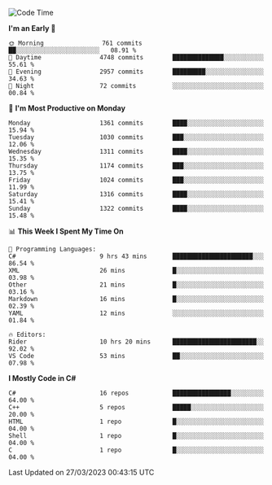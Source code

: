 <!--START_SECTION:waka-->
![Code Time](http://img.shields.io/badge/Code%20Time-1%2C007%20hrs%2018%20mins-blue)

**I'm an Early 🐤** 

```text
🌞 Morning                761 commits         ██░░░░░░░░░░░░░░░░░░░░░░░   08.91 % 
🌆 Daytime                4748 commits        ██████████████░░░░░░░░░░░   55.61 % 
🌃 Evening                2957 commits        █████████░░░░░░░░░░░░░░░░   34.63 % 
🌙 Night                  72 commits          ░░░░░░░░░░░░░░░░░░░░░░░░░   00.84 % 
```
📅 **I'm Most Productive on Monday** 

```text
Monday                   1361 commits        ████░░░░░░░░░░░░░░░░░░░░░   15.94 % 
Tuesday                  1030 commits        ███░░░░░░░░░░░░░░░░░░░░░░   12.06 % 
Wednesday                1311 commits        ████░░░░░░░░░░░░░░░░░░░░░   15.35 % 
Thursday                 1174 commits        ███░░░░░░░░░░░░░░░░░░░░░░   13.75 % 
Friday                   1024 commits        ███░░░░░░░░░░░░░░░░░░░░░░   11.99 % 
Saturday                 1316 commits        ████░░░░░░░░░░░░░░░░░░░░░   15.41 % 
Sunday                   1322 commits        ████░░░░░░░░░░░░░░░░░░░░░   15.48 % 
```


📊 **This Week I Spent My Time On** 

```text
💬 Programming Languages: 
C#                       9 hrs 43 mins       ██████████████████████░░░   86.54 % 
XML                      26 mins             █░░░░░░░░░░░░░░░░░░░░░░░░   03.98 % 
Other                    21 mins             █░░░░░░░░░░░░░░░░░░░░░░░░   03.16 % 
Markdown                 16 mins             █░░░░░░░░░░░░░░░░░░░░░░░░   02.39 % 
YAML                     12 mins             ░░░░░░░░░░░░░░░░░░░░░░░░░   01.84 % 

🔥 Editors: 
Rider                    10 hrs 20 mins      ███████████████████████░░   92.02 % 
VS Code                  53 mins             ██░░░░░░░░░░░░░░░░░░░░░░░   07.98 % 
```

**I Mostly Code in C#** 

```text
C#                       16 repos            ████████████████░░░░░░░░░   64.00 % 
C++                      5 repos             █████░░░░░░░░░░░░░░░░░░░░   20.00 % 
HTML                     1 repo              █░░░░░░░░░░░░░░░░░░░░░░░░   04.00 % 
Shell                    1 repo              █░░░░░░░░░░░░░░░░░░░░░░░░   04.00 % 
C                        1 repo              █░░░░░░░░░░░░░░░░░░░░░░░░   04.00 % 
```




 Last Updated on 27/03/2023 00:43:15 UTC
<!--END_SECTION:waka-->
